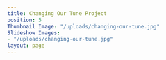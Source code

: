 ```yaml
---
title: Changing Our Tune Project
position: 5
Thumbnail Image: "/uploads/changing-our-tune.jpg"
Slideshow Images:
- "/uploads/changing-our-tune.jpg"
layout: page
---
```


